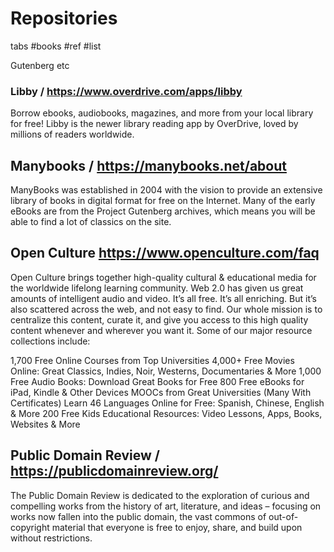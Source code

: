 # Repositories

tabs #books #ref #list


Gutenberg etc

### Libby / https://www.overdrive.com/apps/libby

Borrow ebooks, audiobooks, magazines, and more from your local library for free! Libby is the newer library reading app by OverDrive, loved by millions of readers worldwide.



## Manybooks / https://manybooks.net/about

ManyBooks was established in 2004 with the vision to provide an extensive library of books in digital format for free on the Internet. Many of the early eBooks are from the Project Gutenberg archives, which means you will be able to find a lot of classics on the site.

## Open Culture https://www.openculture.com/faq

Open Culture brings together high-quality cultural & educational media for the worldwide lifelong learning community. Web 2.0 has given us great amounts of intelligent audio and video. It’s all free. It’s all enriching. But it’s also scattered across the web, and not easy to find. Our whole mission is to centralize this content, curate it, and give you access to this high quality content whenever and wherever you want it. Some of our major resource collections include:

1,700 Free Online Courses from Top Universities
4,000+ Free Movies Online: Great Classics, Indies, Noir, Westerns, Documentaries & More
1,000 Free Audio Books: Download Great Books for Free
800 Free eBooks for iPad, Kindle & Other Devices
MOOCs from Great Universities (Many With Certificates)
Learn 46 Languages Online for Free: Spanish, Chinese, English & More
200 Free Kids Educational Resources: Video Lessons, Apps, Books, Websites & More

## Public Domain Review / https://publicdomainreview.org/

The Public Domain Review is dedicated to the exploration of curious and compelling works from the history of art, literature, and ideas – focusing on works now fallen into the public domain, the vast commons of out-of-copyright material that everyone is free to enjoy, share, and build upon without restrictions.